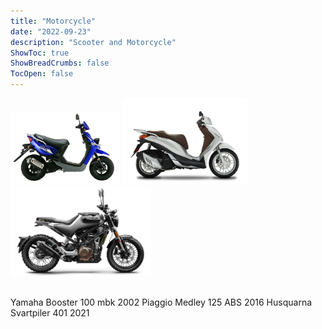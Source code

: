 ```yaml
---
title: "Motorcycle"
date: "2022-09-23"
description: "Scooter and Motorcycle"
ShowToc: true
ShowBreadCrumbs: false
TocOpen: false
---
```


<img src="/booster.png" alt="alt" width="175"/> <img src="/medley.png" alt="alt" width="200"/> <img src="/husky.png" alt="alt" width="225"/>

<br>
Yamaha Booster 100 mbk 2002
Piaggio Medley 125 ABS 2016
Husquarna Svartpiler 401 2021 
